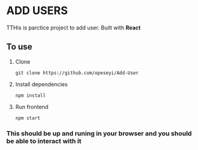 # ADD USERS

TTHis is parctice project to add user.
Built with **React**

## To use

1. Clone
   ```
   git clone https://github.com/opeseyi/Add-User
   ```
2. Install dependencies

   ```
   npm install
   ```

3. Run frontend
   ```
   npm start
   ```

### This should be up and runing in your browser and you should be able to interact with it
